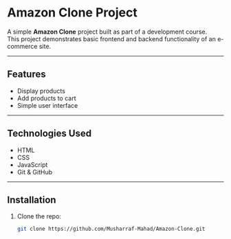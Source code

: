 # Amazon Clone Project

A simple **Amazon Clone** project built as part of a development course.  
This project demonstrates basic frontend and backend functionality of an e-commerce site.

---

## Features

- Display products
- Add products to cart
- Simple user interface

---

## Technologies Used

- HTML
- CSS
- JavaScript
- Git & GitHub

---

## Installation

1. Clone the repo:  
   ```bash
   git clone https://github.com/Musharraf-Mahad/Amazon-Clone.git
